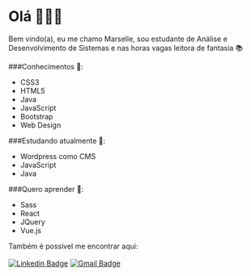 # Olá  🙋🏻‍♀️

Bem vindo(a), eu me chamo Marselle,  sou estudante de Análise e Desenvolvimento de Sistemas e nas horas vagas leitora de fantasia 📚

###Conhecimentos 🚀:
* CSS3
* HTML5
* Java
* JavaScript
* Bootstrap
* Web Design

###Estudando atualmente 📖:
* Wordpress como CMS
* JavaScript
* Java 

###Quero aprender 🔖:
* Sass
* React
* JQuery
* Vue.js

Também é possível me encontrar aqui: <br/><br/>
[![Linkedin Badge](https://img.shields.io/badge/-Marselle%20Nira%20Ignácio-880808?style=flat-square&logo=Linkedin&logoColor=white&link=https://www.linkedin.com/in/marselle-nira-ignácio-994920135/)](https://www.linkedin.com/in/marselle-nira-ignácio-994920135/) [![Gmail Badge](https://img.shields.io/badge/-maahnira@gmail.com-880808?style=flat-square&logo=Gmail&logoColor=white&link=mailto:maahnira@gmail.com)](mailto:maahnira@gmail.com)
